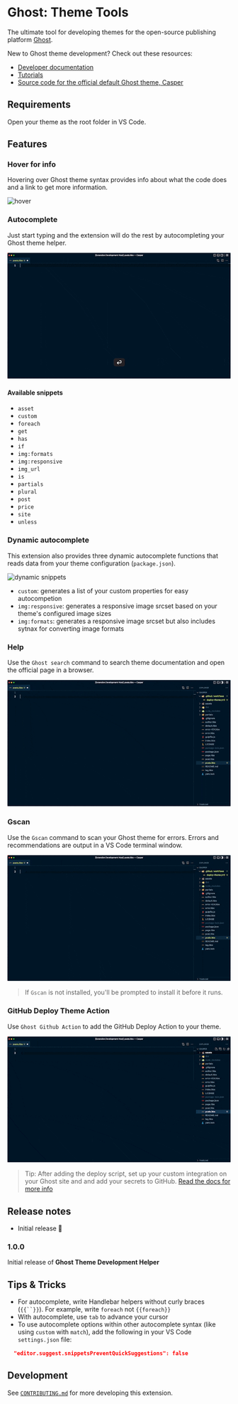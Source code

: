 # Ghost: Theme Tools

 The ultimate tool for developing themes for the open-source publishing platform [Ghost](https://ghost.org/). 

 New to Ghost theme development? Check out these resources:
 * [Developer documentation](https://ghost.org/docs/)
 * [Tutorials](https://ghost.org/tutorials/)
 * [Source code for the official default Ghost theme, Casper](https://github.com/TryGhost/Casper)
## Requirements

Open your theme as the root folder in VS Code.

## Features

### Hover for info
Hovering over Ghost theme syntax provides info about what the code does and a link to get more information.

![hover](images/hover.gif)
### Autocomplete
Just start typing and the extension will do the rest by autocompleting your Ghost theme helper.

![hover](images/autocomplete.gif)
#### Available snippets
- `asset`
- `custom`
- `foreach`
- `get`
- `has`
- `if`
- `img:formats`
- `img:responsive`
- `img_url`
- `is`
- `partials`
- `plural`
- `post`
- `price`
- `site`
- `unless`
### Dynamic autocomplete

This extension also provides three dynamic autocomplete functions that reads data from your theme configuration (`package.json`).

![dynamic snippets](images/dynamic.gif)

- `custom`: generates a list of your custom properties for easy autocompetion
- `img:responsive`: generates a responsive image srcset based on your theme's configured image sizes
- `img:formats`: generates a responsive image srcset but also includes sytnax for converting image formats

### Help
Use the `Ghost search` command to search theme documentation and open the official page in a browser.

![search help docs](images/help.gif)

### Gscan
Use the `Gscan` command to scan your Ghost theme for errors. Errors and recommendations are output in a VS Code terminal window.

![gscan](images/gscan.gif)

> If `Gscan` is not installed, you'll be prompted to install it before it runs.

### GitHub Deploy Theme Action
Use `Ghost Github Action` to add the GitHub Deploy Action to your theme.

![github](images/github.gif)


> Tip: After adding the deploy script, set up your custom integration on your Ghost site and and add your secrets to GitHub. [Read the docs for more info](https://github.com/TryGhost/action-deploy-theme)


## Release notes

- Initial release 🎉

### 1.0.0

Initial release of **Ghost Theme Development Helper**

## Tips & Tricks
- For autocomplete, write Handlebar helpers without curly braces (`{{``}}`). For example, write `foreach` not `{{foreach}}`
- With autocomplete, use `tab` to advance your cursor
- To use autocomplete options within other autocomplete syntax (like using `custom` with `match`), add the following in your VS Code `settings.json` file:
```json
  "editor.suggest.snippetsPreventQuickSuggestions": false
```

## Development
See [`CONTRIBUTING.md`](CONTRIBUTING.md) for more developing this extension.